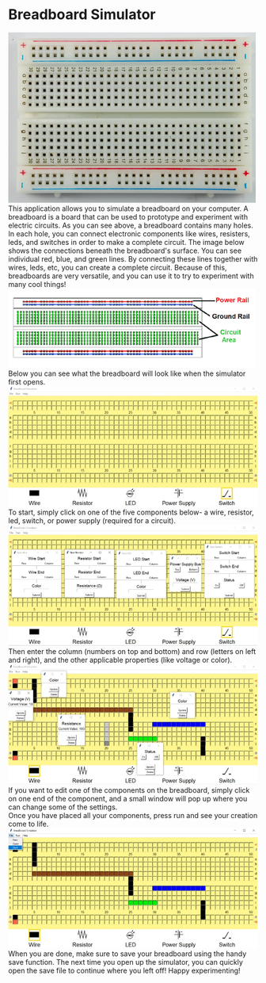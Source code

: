 # Breadboard Simulator
![](src/Python/breadboard.png)  
This application allows you to simulate a breadboard on your computer.
A breadboard is a board that can be used to prototype and experiment with electric circuits.
As you can see above, a breadboard contains many holes. In each hole, you can connect electronic components like wires, resisters, leds, and switches in order to make a complete circuit.
The image below shows the connections beneath the breadboard's surface. You can see individual red, blue, and green lines.
By connecting these lines together with wires, leds, etc, you can create a complete circuit.
Because of this, breadboards are very versatile, and you can use it to try to experiment with many cool things!  
![](src/Python/breadboardconnections.png)  
Below you can see what the breadboard will look like when the simulator first opens.  
![](src/Python/main.jpg)  
To start, simply click on one of the five components below- a wire, resistor, led, switch, or power supply (required for a circuit). 
![](src/Python/add.jpg)  
Then enter the column (numbers on top and bottom) and row (letters on left and right), and the other applicable properties (like voltage or color).  
![](src/Python/edit.jpg)  
If you want to edit one of the components on the breadboard, simply click on one end of the component, and a small window will pop up where you can change some of the settings.  
Once you have placed all your components, press run and see your creation come to life.  
![](src/Python/save.jpg)  
When you are done, make sure to save your breadboard using the handy save function. The next time you open up the simulator, you can quickly open the save file to continue where you left off!
Happy experimenting! 